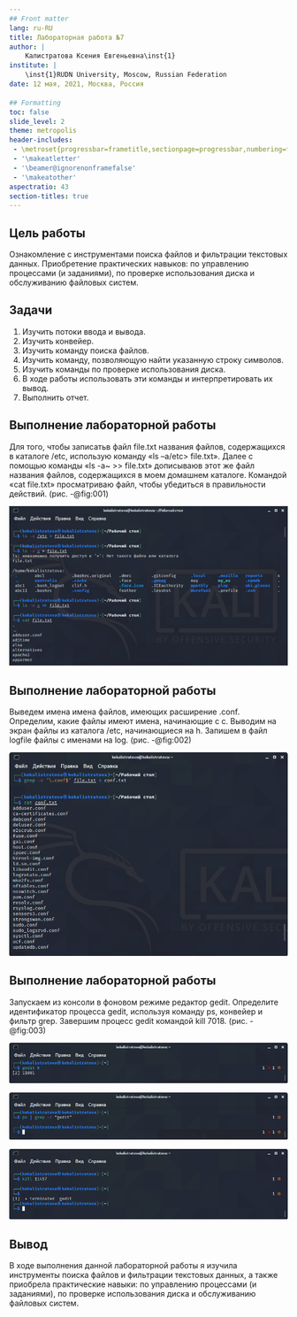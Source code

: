 ```yaml
---
## Front matter
lang: ru-RU
title: Лабораторная работа №7
author: |
	Калистратова Ксения Евгеньевна\inst{1}
institute: |
	\inst{1}RUDN University, Moscow, Russian Federation
date: 12 мая, 2021, Москва, Россия

## Formatting
toc: false
slide_level: 2
theme: metropolis
header-includes: 
 - \metroset{progressbar=frametitle,sectionpage=progressbar,numbering=fraction}
 - '\makeatletter'
 - '\beamer@ignorenonframefalse'
 - '\makeatother'
aspectratio: 43
section-titles: true
---
```


## Цель работы

Ознакомление  с  инструментами  поиска  файлов  и фильтрации текстовых данных. Приобретение практических навыков: по управлению процессами (и заданиями), по проверке использования диска и обслуживанию файловых систем.

## Задачи

1. Изучить потоки ввода и вывода.
2. Изучить конвейер.
3. Изучить команду поиска файлов.
4. Изучить команду, позволяющую найти указанную строку символов.
5. Изучить команды по проверке использования диска.
6. В ходе работы использовать эти команды и интерпретировать их вывод.
7. Выполнить отчет.

## Выполнение лабораторной работы

Для того, чтобы записатьв файл file.txt названия файлов, содержащихся в каталоге /etc, использую команду «ls –a/etc> file.txt». Далее с помощью команды «ls -a~ >> file.txt» дописываюв этот же файл названия файлов, содержащихся в моем домашнем каталоге. Командой «cat file.txt» просматриваю  файл,  чтобы  убедиться  в  правильности действий. (рис. -@fig:001) 

![Файл file.txt](image7/1.1.png)

## Выполнение лабораторной работы

Выведем имена имена файлов, имеющих расширение .conf. Определим, какие файлы имеют имена, начинающие с с. Выводим на экран файлы из каталога /etc, начинающиеся на h. Запишем в файл logfile файлы с именами на log. (рис. -@fig:002)

![Расширение .conf](image7/2.png)

## Выполнение лабораторной работы

Запускаем из консоли в фоновом режиме редактор gedit. Определите идентификатор процесса gedit, используя команду ps, конвейер и фильтр grep. Завершим процесс gedit командой kill 7018. (рис. -@fig:003)

![Редактор gedit](image7/10.png)

![Редактор gedit](image7/11.png)

![Редактор gedit](image7/13.png)

## Вывод

В  ходе  выполнения  данной  лабораторной  работы  я  изучила инструменты поиска файлов и фильтрации текстовых данных, а также приобрела  практические  навыки:  по  управлению  процессами  (и заданиями), по проверке использования диска и обслуживанию файловых систем.
